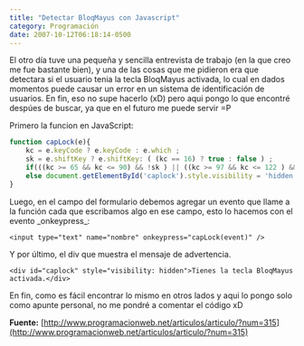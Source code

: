 ```yaml
---
title: "Detectar BloqMayus con Javascript"
category: Programación
date: 2007-10-12T06:18:14-0500
---
```


El otro día tuve una pequeña y sencilla entrevista de trabajo (en la que creo me fue bastante bien), y una de las cosas que me pidieron era que detectara si el usuario tenia la tecla BloqMayus activada, lo cual en dados momentos puede causar un error en un sistema de identificación de usuarios. En fin, eso no supe hacerlo (xD) pero aqui pongo lo que encontré despúes de buscar, ya que en el futuro me puede servir =P

Primero la funcion en JavaScript:

```javascript
function capLock(e){
    kc = e.keyCode ? e.keyCode : e.which ;
    sk = e.shiftKey ? e.shiftKey: ( (kc == 16) ? true : false ) ;
    if(((kc >= 65 && kc <= 90) && !sk ) || ((kc >= 97 && kc <= 122 ) && sk)) document.getElementById('caplock').style.visibility = 'visible';
    else document.getElementById('caplock').style.visibility = 'hidden';
}
```

Luego, en el campo del formulario debemos agregar un evento que llame a la función cada que escribamos algo en ese campo, esto lo hacemos con el evento \_onkeypress\_:

```
<input type="text" name="nombre" onkeypress="capLock(event)" />
```

Y por último, el div que muestra el mensaje de advertencia.

```
<div id="caplock" style="visibility: hidden">Tienes la tecla BloqMayus activada.</div>
```

En fin, como es fácil encontrar lo mismo en otros lados y aqui lo pongo solo como apunte personal, no me pondré a comentar el código xD

**Fuente:** [http://www.programacionweb.net/articulos/articulo/?num=315](http://www.programacionweb.net/articulos/articulo/?num=315)